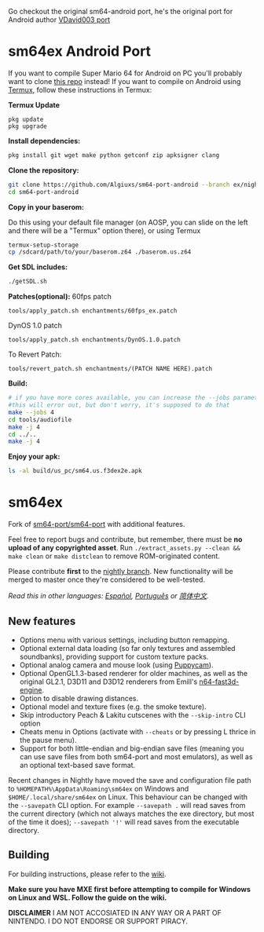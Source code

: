 Go checkout the original sm64-android port, he's the original port for Android author
[VDavid003 port](https://github.com/VDavid003/sm64-port-android)

# sm64ex Android Port
If you want to compile Super Mario 64 for Android on PC you'll probably want to clone [this repo](https://github.com/Algiuxs/sm64-port-android-base) instead!
If you want to compile on Android using [Termux](https://f-droid.org/en/packages/com.termux/), follow these instructions in Termux:

**Termux Update**
```
pkg update
pkg upgrade
```


**Install dependencies:**
```sh
pkg install git wget make python getconf zip apksigner clang
```

**Clone the repository:**
```sh
git clone https://github.com/Algiuxs/sm64-port-android --branch ex/nightly
cd sm64-port-android
```

**Copy in your baserom:**

Do this using your default file manager (on AOSP, you can slide on the left and there will be a "Termux" option there), or using Termux
```sh
termux-setup-storage
cp /sdcard/path/to/your/baserom.z64 ./baserom.us.z64
```

**Get SDL includes:**
```sh
./getSDL.sh
```
**Patches(optional):**
60fps patch
```
tools/apply_patch.sh enchantments/60fps_ex.patch
```

DynOS 1.0 patch
```
tools/apply_patch.sh enchantments/DynOS.1.0.patch
```

To Revert Patch:
```
tools/revert_patch.sh enchantments/(PATCH NAME HERE).patch
```

**Build:**
```sh
# if you have more cores available, you can increase the --jobs parameter
#this will error out, but don't worry, it's supposed to do that
make --jobs 4
cd tools/audiofile
make -j 4
cd ../..
make -j 4
```
**Enjoy your apk:**
```sh
ls -al build/us_pc/sm64.us.f3dex2e.apk
```

# sm64ex
Fork of [sm64-port/sm64-port](https://github.com/sm64-port/sm64-port) with additional features. 

Feel free to report bugs and contribute, but remember, there must be **no upload of any copyrighted asset**. 
Run `./extract_assets.py --clean && make clean` or `make distclean` to remove ROM-originated content.

Please contribute **first** to the [nightly branch](https://github.com/sm64pc/sm64ex/tree/nightly/). New functionality will be merged to master once they're considered to be well-tested.

*Read this in other languages: [Español](README_es_ES.md), [Português](README_pt_BR.md) or [简体中文](README_zh_CN.md).*

## New features

 * Options menu with various settings, including button remapping.
 * Optional external data loading (so far only textures and assembled soundbanks), providing support for custom texture packs.
 * Optional analog camera and mouse look (using [Puppycam](https://github.com/FazanaJ/puppycam)).
 * Optional OpenGL1.3-based renderer for older machines, as well as the original GL2.1, D3D11 and D3D12 renderers from Emill's [n64-fast3d-engine](https://github.com/Emill/n64-fast3d-engine/).
 * Option to disable drawing distances.
 * Optional model and texture fixes (e.g. the smoke texture).
 * Skip introductory Peach & Lakitu cutscenes with the `--skip-intro` CLI option
 * Cheats menu in Options (activate with `--cheats` or by pressing L thrice in the pause menu).
 * Support for both little-endian and big-endian save files (meaning you can use save files from both sm64-port and most emulators), as well as an optional text-based save format.

Recent changes in Nightly have moved the save and configuration file path to `%HOMEPATH%\AppData\Roaming\sm64ex` on Windows and `$HOME/.local/share/sm64ex` on Linux. This behaviour can be changed with the `--savepath` CLI option.
For example `--savepath .` will read saves from the current directory (which not always matches the exe directory, but most of the time it does);
   `--savepath '!'` will read saves from the executable directory.

## Building
For building instructions, please refer to the [wiki](https://github.com/sm64pc/sm64ex/wiki).

**Make sure you have MXE first before attempting to compile for Windows on Linux and WSL. Follow the guide on the wiki.**

**DISCLAIMER**
I AM NOT ACCOSIATED IN ANY WAY OR A PART OF NINTENDO.
I DO NOT ENDORSE OR SUPPORT PIRACY.
